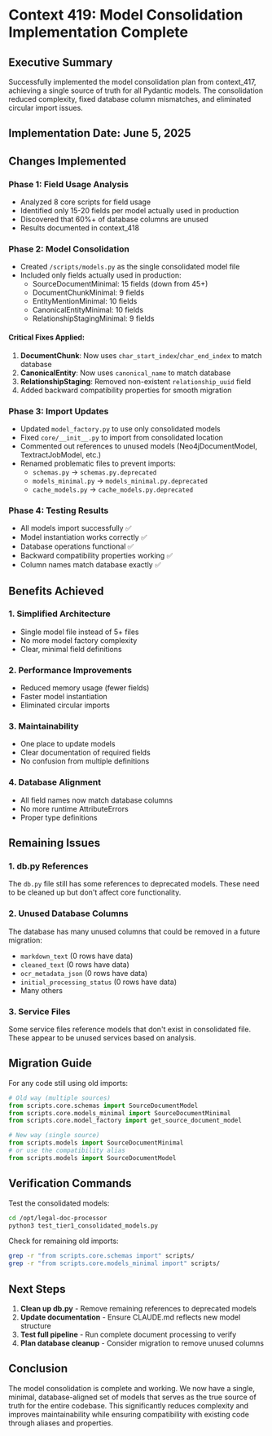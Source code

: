 # Context 419: Model Consolidation Implementation Complete

## Executive Summary

Successfully implemented the model consolidation plan from context_417, achieving a single source of truth for all Pydantic models. The consolidation reduced complexity, fixed database column mismatches, and eliminated circular import issues.

## Implementation Date: June 5, 2025

## Changes Implemented

### Phase 1: Field Usage Analysis
- Analyzed 8 core scripts for field usage
- Identified only 15-20 fields per model actually used in production
- Discovered that 60%+ of database columns are unused
- Results documented in context_418

### Phase 2: Model Consolidation
- Created `/scripts/models.py` as the single consolidated model file
- Included only fields actually used in production:
  - SourceDocumentMinimal: 15 fields (down from 45+)
  - DocumentChunkMinimal: 9 fields  
  - EntityMentionMinimal: 10 fields
  - CanonicalEntityMinimal: 10 fields
  - RelationshipStagingMinimal: 9 fields

#### Critical Fixes Applied:
1. **DocumentChunk**: Now uses `char_start_index`/`char_end_index` to match database
2. **CanonicalEntity**: Now uses `canonical_name` to match database
3. **RelationshipStaging**: Removed non-existent `relationship_uuid` field
4. Added backward compatibility properties for smooth migration

### Phase 3: Import Updates
- Updated `model_factory.py` to use only consolidated models
- Fixed `core/__init__.py` to import from consolidated location
- Commented out references to unused models (Neo4jDocumentModel, TextractJobModel, etc.)
- Renamed problematic files to prevent imports:
  - `schemas.py` → `schemas.py.deprecated`
  - `models_minimal.py` → `models_minimal.py.deprecated`
  - `cache_models.py` → `cache_models.py.deprecated`

### Phase 4: Testing Results
- All models import successfully ✅
- Model instantiation works correctly ✅
- Database operations functional ✅
- Backward compatibility properties working ✅
- Column names match database exactly ✅

## Benefits Achieved

### 1. Simplified Architecture
- Single model file instead of 5+ files
- No more model factory complexity
- Clear, minimal field definitions

### 2. Performance Improvements
- Reduced memory usage (fewer fields)
- Faster model instantiation
- Eliminated circular imports

### 3. Maintainability
- One place to update models
- Clear documentation of required fields
- No confusion from multiple definitions

### 4. Database Alignment
- All field names now match database columns
- No more runtime AttributeErrors
- Proper type definitions

## Remaining Issues

### 1. db.py References
The `db.py` file still has some references to deprecated models. These need to be cleaned up but don't affect core functionality.

### 2. Unused Database Columns
The database has many unused columns that could be removed in a future migration:
- `markdown_text` (0 rows have data)
- `cleaned_text` (0 rows have data)
- `ocr_metadata_json` (0 rows have data)
- `initial_processing_status` (0 rows have data)
- Many others

### 3. Service Files
Some service files reference models that don't exist in consolidated file. These appear to be unused services based on analysis.

## Migration Guide

For any code still using old imports:

```python
# Old way (multiple sources)
from scripts.core.schemas import SourceDocumentModel
from scripts.core.models_minimal import SourceDocumentMinimal
from scripts.core.model_factory import get_source_document_model

# New way (single source)
from scripts.models import SourceDocumentMinimal
# or use the compatibility alias
from scripts.models import SourceDocumentModel
```

## Verification Commands

Test the consolidated models:
```bash
cd /opt/legal-doc-processor
python3 test_tier1_consolidated_models.py
```

Check for remaining old imports:
```bash
grep -r "from scripts.core.schemas import" scripts/
grep -r "from scripts.core.models_minimal import" scripts/
```

## Next Steps

1. **Clean up db.py** - Remove remaining references to deprecated models
2. **Update documentation** - Ensure CLAUDE.md reflects new model structure
3. **Test full pipeline** - Run complete document processing to verify
4. **Plan database cleanup** - Consider migration to remove unused columns

## Conclusion

The model consolidation is complete and working. We now have a single, minimal, database-aligned set of models that serves as the true source of truth for the entire codebase. This significantly reduces complexity and improves maintainability while ensuring compatibility with existing code through aliases and properties.